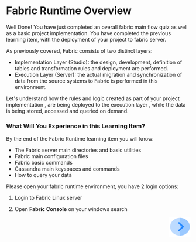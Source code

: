 # Fabric Runtime Overview

Well Done! You have just completed an overall  fabric main flow quiz as well as a basic project implementation. You have completed the previous learning item, with the deployment of your project to fabric server. 

As previously covered, Fabric consists of two distinct layers:

- Implementation Layer (Studio): the design, development, definition of tables and transformation rules and deployment are performed.
- Execution Layer (Server): the actual migration and synchronization of data from the source systems to  Fabric is performed in this environment.



Let's understand how the rules and logic created as part of your project implementation , are being deployed to the execution layer , while the data is being stored, accessed and queried on demand.



### What Will You Experience in this Learning Item?

By the end of the Fabric Runtime learning item you will know:

- The Fabric server main directories and basic utilities
- Fabric main configuration files
- Fabric  basic commands 
- Cassandra main keyspaces and commands
- How to query your data



Please open your fabric runtime environment, you have 2 login options:

1. Login to Fabric  Linux server  

2. Open **Fabric Console** on your windows search

   

[<img align="right" width="60" height="54" src="/articles/images/Next.png">](/academy/Training_Level_1/04_fabric_runtime/02_create_a_fabric_project.md)

